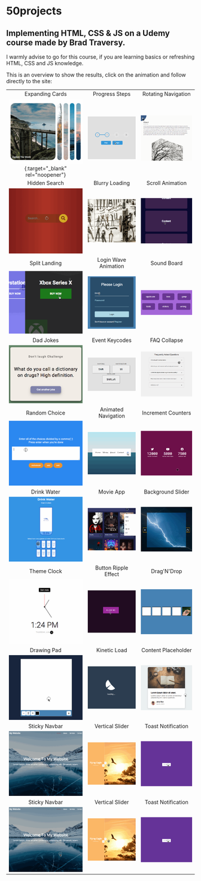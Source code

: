 # 50projects

## Implementing HTML, CSS &amp; JS on a Udemy course made by Brad Traversy.

I warmly advise to go for this course, if you are learning basics or refreshing HTML, CSS and JS knowledge.

This is an overview to show the results, click on the animation and follow directly to the site:

|                                                                                                                                                        |                                                                                                                               |                                                                                                                             |
| :----------------------------------------------------------------------------------------------------------------------------------------------------: | :---------------------------------------------------------------------------------------------------------------------------: | :-------------------------------------------------------------------------------------------------------------------------: |
|                                                                    Expanding Cards                                                                     |                                                        Progress Steps                                                         |                                                     Rotating Navigation                                                     |
| [![expanding cards](images/01.gif)](https://krisbaranski.github.io/50projects/course/01.expanding_cards/index.html) {:target="\_blank" rel="noopener"} |       [![progress steps](images/02.gif)](https://krisbaranski.github.io/50projects/course/02.progress_steps/index.html)       | [![rotating navigation](images/03.gif)](https://krisbaranski.github.io/50projects/course/03.rotating_navigation/index.html) |
|                                                                     Hidden Search                                                                      |                                                        Blurry Loading                                                         |                                                      Scroll Animation                                                       |
|                    [![hidden search](images/04.gif)](https://krisbaranski.github.io/50projects/course/04.hidden_search/index.html)                     |       [![blurry loading](images/05.gif)](https://krisbaranski.github.io/50projects/course/04.blurry_loading/index.html)       |    [![scroll animation](images/06.gif)](https://krisbaranski.github.io/50projects/course/06.scroll_animation/index.html)    |
|                                                                     Split Landing                                                                      |                                                     Login Wave Animation                                                      |                                                         Sound Board                                                         |
|                    [![split landing](images/07.gif)](https://krisbaranski.github.io/50projects/course/07.split_landing/index.html)                     | [![login wave animation](images/08.gif)](https://krisbaranski.github.io/50projects/course/08.login_wave_animation/index.html) |         [![sound board](images/09.png)](https://krisbaranski.github.io/50projects/course/09.sound_board/index.html)         |
|                                                                       Dad Jokes                                                                        |                                                        Event Keycodes                                                         |                                                        FAQ Collapse                                                         |
|                        [![dad jokes](images/10.png)](https://krisbaranski.github.io/50projects/course/10.dad_jokes/index.html)                         |    [![login wave animation](images/11.png)](https://krisbaranski.github.io/50projects/course/11.event_keycodes/index.html)    |        [![sound board](images/12.gif)](https://krisbaranski.github.io/50projects/course/12.faq_collapse/index.html)         |
|                                                                     Random Choice                                                                      |                                                      Animated Navigation                                                      |                                                     Increment Counters                                                      |
|                    [![random choice](images/13.gif)](https://krisbaranski.github.io/50projects/course/13.random_choice/index.html)                     |  [![animated navigation](images/14.gif)](https://krisbaranski.github.io/50projects/course/11.animated_navigation/index.html)  |  [![increment counter](images/15.gif)](https://krisbaranski.github.io/50projects/course/15.increment_counters/index.html)   |
|                                                                      Drink Water                                                                       |                                                           Movie App                                                           |                                                      Background Slider                                                      |
|                      [![drink water](images/16.gif)](https://krisbaranski.github.io/50projects/course/16.drink_water/index.html)                       |            [![movie app](images/17.gif)](https://krisbaranski.github.io/50projects/course/17.movie_app/index.html)            |   [![background slider](images/18.gif)](https://krisbaranski.github.io/50projects/course/18.background_slider/index.html)   |
|                                                                      Theme Clock                                                                       |                                                     Button Ripple Effect                                                      |                                                         Drag'N'Drop                                                         |
|                      [![theme clock](images/19.gif)](https://krisbaranski.github.io/50projects/course/19.theme_clock/index.html)                       | [![button ripple effect](images/20.gif)](https://krisbaranski.github.io/50projects/course/20.button_ripple_effect/index.html) |         [![drag n drop](images/21.gif)](https://krisbaranski.github.io/50projects/course/21.drag_n_drop/index.html)         |
|                                                                      Drawing Pad                                                                       |                                                         Kinetic Load                                                          |                                                     Content Placeholder                                                     |
|                      [![drawing pad](images/22.gif)](https://krisbaranski.github.io/50projects/course/22.drawing_pad/index.html)                       |         [![kinetic load](images/23.gif)](https://krisbaranski.github.io/50projects/course/23.kinetic_load/index.html)         | [![content placeholder](images/24.gif)](https://krisbaranski.github.io/50projects/course/24.content_placeholder/index.html) |
|                                                                     Sticky Navbar                                                                      |                                                        Vertical Slider                                                        |                                                     Toast Notification                                                      |
|                    [![sticky navbar](images/25.gif)](https://krisbaranski.github.io/50projects/course/25.sticky_navbar/index.html)                     |      [![vertical slider](images/26.gif)](https://krisbaranski.github.io/50projects/course/26.vertical_slider/index.html)      |  [![toast notification](images/27.gif)](https://krisbaranski.github.io/50projects/course/27.toast_notification/index.html)  |
|                                                                     Sticky Navbar                                                                      |                                                        Vertical Slider                                                        |                                                     Toast Notification                                                      |
|                    [![sticky navbar](images/25.gif)](https://krisbaranski.github.io/50projects/course/25.sticky_navbar/index.html)                     |      [![vertical slider](images/26.gif)](https://krisbaranski.github.io/50projects/course/26.vertical_slider/index.html)      |  [![toast notification](images/27.gif)](https://krisbaranski.github.io/50projects/course/27.toast_notification/index.html)  |
